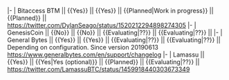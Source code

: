 |-
| Bitaccess BTM || {{Yes}} || {{Yes}} || {{Planned|Work in progress}} || {{Planned}} || https://twitter.com/DylanSeago/status/1520212294898274305
|-
| GenesisCoin || {{No}} || {{No}} || {{Evaluating|??}} || {{Evaluating|??}} ||
|-
| General Bytes || {{Yes}} || {{Yes}} || {{Evaluating|??}} || {{Evaluating|??}} || Depending on configuration. Since version 20190613 https://www.generalbytes.com/en/support/changelog
|-
| Lamassu || {{Yes}} || {{Yes|Yes (optional)}} || {{Planned}} || {{Evaluating|??}} || https://twitter.com/LamassuBTC/status/1459918440303673349